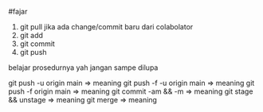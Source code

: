 #fajar
1. git pull jika ada change/commit baru dari colabolator
2. git add
3. git commit
4. git push

belajar prosedurnya yah jangan sampe dilupa

git push -u origin main => meaning
git push -f -u origin main => meaning
git push -f origin main => meaning
git commit -am && -m => meaning
git stage && unstage => meaning
git merge => meaning